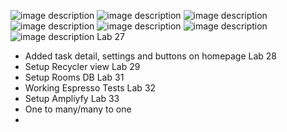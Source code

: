 ![image description](screenshots/MyTasks.png)
![image description](screenshots/Screenshot_20230820_160722.png)
![image description](screenshots/Lab28.png)
![image description](screenshots/Lab29.png)
![image description](screenshots/Lab32.png)
![image description](screenshots/Lab33Teams.png)
![image description](screenshots/Lab33Task.png)
Lab 27
- Added task detail, settings and buttons on homepage
Lab 28
- Setup Recycler view
Lab 29
- Setup Rooms DB
Lab 31
- Working Espresso Tests
Lab 32
- Setup Ampliyfy 
Lab 33
- One to many/many to one
- 